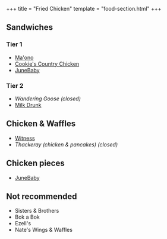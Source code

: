 +++
title = "Fried Chicken"
template = "food-section.html"
+++

## Sandwiches
### Tier 1
- [Ma'ono](https://www.maonoseattle.com/)
- [Cookie's Country Chicken](https://www.cookiescountrychicken.com/)
- [JuneBaby](https://www.junebabyseattle.com/)

### Tier 2
- _Wandering Goose (closed)_
- [Milk Drunk](https://www.themilkdrunk.com/)

## Chicken & Waffles
- [Witness](http://witnessbar.com/)
- _Thackeray (chicken & pancakes) (closed)_

## Chicken pieces
- [JuneBaby](https://www.junebabyseattle.com/)

## Not recommended
- Sisters & Brothers
- Bok a Bok
- Ezell's
- Nate's Wings & Waffles
